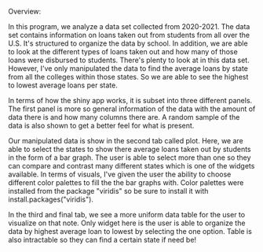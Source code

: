 Overview:

In this program, we analyze a data set collected from 2020-2021. The
data set contains information on loans taken out from students from all over
the U.S. It's structured to organize the data by school. In addition, we are able
to look at the different types of loans taken out and how many of those loans
were disbursed to students. There's plenty to look at in this data set. However,
I've only manipulated the data to find the average loans by state from all the 
colleges within those states. So we are able to see the highest to lowest
average loans per state. 

In terms of how the shiny app works, it is subset into three different panels.
The first panel is more so general information of the data with the amount of
data there is and how many columns there are. A random sample of the data
is also shown to get a better feel for what is present.

Our manipulated data is show in the second tab called plot. Here, we are able
to select the states to show there average loans taken out by students in
the form of a bar graph. The user is able to select more than one so they can 
compare and contrast many different states which is one of the widgets available. 
In terms of visuals, I've given the user the ability to choose different color 
palettes to fill the the bar graphs with. Color palettes were installed from the
package "viridis" so be sure to install it with install.packages("viridis").

In the third and final tab, we see a more uniform data table for the user
to visualize on that note. Only widget here is the user is able to organize
the data by highest average loan to lowest by selecting the one option. Table
is also intractable so they can find a certain state if need be!


